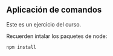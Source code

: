 ## Aplicación de comandos

Este es un ejercicio del curso.

Recuerden intalar los paquetes de node:

```
npm install
```